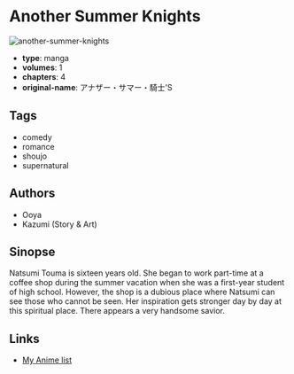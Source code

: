 # Another Summer Knights

![another-summer-knights](https://cdn.myanimelist.net/images/manga/2/16599.jpg)

-   **type**: manga
-   **volumes**: 1
-   **chapters**: 4
-   **original-name**: アナザー・サマー・騎士'S

## Tags

-   comedy
-   romance
-   shoujo
-   supernatural

## Authors

-   Ooya
-   Kazumi (Story & Art)

## Sinopse

Natsumi Touma is sixteen years old. She began to work part-time at a coffee shop during the summer vacation when she was a first-year student of high school. However, the shop is a dubious place where Natsumi can see those who cannot be seen. Her inspiration gets stronger day by day at this spiritual place. There appears a very handsome savior.

## Links

-   [My Anime list](https://myanimelist.net/manga/12117/Another_Summer_Knights)
